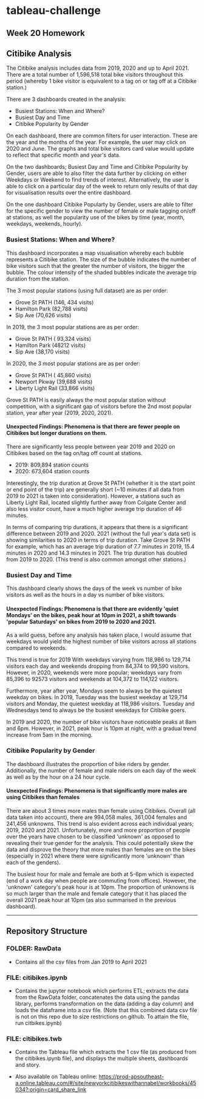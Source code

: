 # tableau-challenge
Week 20 Homework
---------------------------
## Citibike Analysis
The Citibike analysis includes data from 2019, 2020 and up to April 2021. There are a total number of 1,596,518 total bike visitors throughout this period (whereby 1 bike visitor is equivalent to a tag on or tag off at a Citibike station.)

There are 3 dashboards created in the analysis:
- Busiest Stations: When and Where?
- Busiest Day and Time
- Citibike Popularity by Gender

On each dashboard, there are common filters for user interaction. These are the year and the months of the year. 
For example, the user may click on 2020 and June. The graphs and total bike visitors card value would update to reflect that specific month and year's data.

On the two dashboards; Busiest Day and Time and Citibike Popularity by Gender, users are able to also filter the data further by clicking on either Weekdays or Weekend to find trends of interest. Alternatively, the user is able to click on a particular day of the week to return only results of that day for visualisation results over the entire dashboard.

On the one dashboard Citibike Popularty by Gender, users are able to filter for the specific gender to view the number of female or male tagging on/off at stations, as well the popularity use of the bikes by time (year, month, weekdays, weekends, hourly).

### Busiest Stations: When and Where?
This dashboard incorporates a map visualisation whereby each bubble represents a Citibike station. The size of the bubble indicates the number of bike visitors such that the greater the number of visitors, the bigger the bubble. The colour intensity of the shaded bubbles indicate the average trip duration from the station.

The 3 most popular stations (using full dataset) are as per order:
- Grove St PATH (146, 434 visits)
- Hamilton Park (82,788 visits)
- Sip Ave (70,626 visits)

In 2019, the 3 most popular stations are as per order:
- Grove St PATH ( 93,324 visits)
- Hamilton Park (48212 visits)
- Sip Ave (38,170 visits)

In 2020, the 3 most popular stations are as per order: 
- Grove St PATH ( 45,860 visits)
- Newport Pkway (39,688 visits)
- Liberty Light Rail (33,866 visits)

Grove St PATH is easily always the most popular station without competition, with a significant gap of visitors before the 2nd most popular station, year after year (2019, 2020, 2021). 

#### Unexpected Findings: Phenomena is that there are fewer people on Citibikes but longer durations on them.
There are significantly less people between year 2019 and 2020 on Citibikes based on the tag on/tag off count at stations. 
- 2019: 809,894 station counts
- 2020: 673,604 station counts

Interestingly, the trip duration at Grove St PATH (whether it is the start point or end point of the trip) are generally short (~10 minutes if all data from 2019 to 2021 is taken into consideration). However, a stations such as Liberty Light Rail, located slightly further away from Colgate Center and also less visitor count, have a much higher average trip duration of 46 minutes. 

In terms of comparing trip durations, it appears that there is a significant difference between 2019 and 2020. 2021 (without the full year's data set) is showing similarities to 2020 in terms of trip duration.
Take Grove St PATH for example, which has an average trip duration of 7.7 minutes in 2019, 15.4 minutes in 2020 and 14.3 minutes in 2021. 
The trip duration has doubled from 2019 to 2020. (This trend is also common amongst other stations.)

### Busiest Day and Time
This dashboard clearly shows the days of the week vs number of bike visitors as well as the hours in a day vs number of bike visitors. 

#### Unexpected Findings: Phenomena is that there are evidently 'quiet Mondays' on the bikes, peak hour at 10pm in 2021, a shift towards 'popular Saturdays' on bikes from 2019 to 2020 and 2021.
As a wild guess, before any analysis has taken place, I would assume that weekdays would yield the highest number of bike visitors across all stations compared to weekends. 

This trend is true for 2019 With weekdays varying from 118,986 to 129,714 visitors each day and weekends dropping from 84,374 to 99,590 visitors. 
However, in 2020, weekends were more popular; weekdays vary from 85,396 to 92573 visitors and weekends at 104,372 to 114,122 visitors. 

Furthermore, year after year, Mondays seem to always be the quietest weekday on bikes. In 2019, Tuesday was the busiest weekday at 129,714 visitors and Monday, the quietest weekday at 118,986 visitors. Tuesday and Wednesdays tend to always be the busiest weekdays for Citibike goers. 

In 2019 and 2020, the number of bike visitors have noticeable peaks at 8am and 6pm. However, in 2021, peak hour is 10pm at night, with a gradual trend increase from 5am in the morning. 

### Citibike Popularity by Gender
The dashboard illustrates the proportion of bike riders by gender. Additionally, the number of female and male riders on each day of the week as well as by the hour on a 24 hour cycle. 

#### Unexpected Findings: Phenomena is that significantly more males are using Citibikes than females
There are about 3 times more males than female using Citibikes. Overall (all data taken into account), there are 994,058 males, 361,004 females and 241,456 unknowns. This trend is also evident across each individual years; 2019, 2020 and 2021. Unfortunately, more and more proportion of people over the years have chosen to be classified 'unknown' as opposed to revealing their true gender for the analysis. This could potentially skew the data and disprove the theory that more males than females are on the bikes (especially in 2021 where there were significantly more 'unknown' than each of the genders). 

The busiest hour for male and female are both at 5-6pm which is expected (end of a work day when people are commuting from offices). However, the 'unknown' category's peak hour is at 10pm. The proportion of unknowns is so much larger than the male and female category that it has placed the overall 2021 peak hour at 10pm (as also summarised in the previous dashboard). 

----------------------------
## Repository Structure
### FOLDER: RawData
- Contains all the csv files from Jan 2019 to April 2021

### FILE: citibikes.ipynb
- Contains the jupyter notebook which performs ETL; extracts the data from the RawData folder, concatenates the data using the pandas library, performs transformation on the data (adding a day column) and loads the dataframe into a csv file. (Note that this combined data csv file is not on this repo due to size restrictions on github. To attain the file, run citbikes.ipynb)

### FILE: citibikes.twb
- Contains the Tableau file which extracts the 1 csv file (as produced from the citibikes.ipynb file), and displays the multiple sheets, dashboards and story.
* Also available on Tableau online: https://prod-apsoutheast-a.online.tableau.com/#/site/newyorkcitibikeswithannabel/workbooks/45034?:origin=card_share_link
